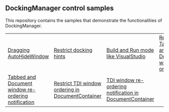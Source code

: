 ## DockingManager control samples
This repository contains the samples that demonstrate the functionalities of DockingManager.

<table>
 <tr>
  <td><a href="Samples/AutoHideWindow-Dragging">Dragging AutoHideWindow</a></td>
  <td><a href="Samples/PreviewDockHints">Restrict docking hints</a></td>
  <td><a href="Samples/Build-Run">Build and Run mode like VisualStudio</a></td>
  <td><a href="Samples/TabbedWindowOrdering">Restrict Tabbed and Document window ordering</a></td>
 </tr>
  <tr>
  <td><a href="Samples/TabbedWindowOrdering">Tabbed and Document window re-ordering notification</a></td>
  <td><a href="Samples/DocumentTabOrdering">Restrict TDI window ordering in DocumentContainer</a></td>
  <td><a href="Samples/DocumentTabOrdering">TDI window re-ordering notification in DocumentContainer</a></td>
 </tr>
</table>
